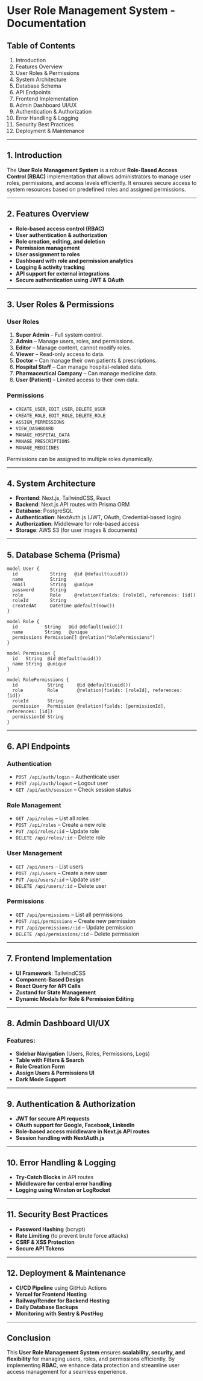 # User Role Management System - Documentation

## Table of Contents
1. Introduction
2. Features Overview
3. User Roles & Permissions
4. System Architecture
5. Database Schema
6. API Endpoints
7. Frontend Implementation
8. Admin Dashboard UI/UX
9. Authentication & Authorization
10. Error Handling & Logging
11. Security Best Practices
12. Deployment & Maintenance

---

## 1. Introduction
The **User Role Management System** is a robust **Role-Based Access Control (RBAC)** implementation that allows administrators to manage user roles, permissions, and access levels efficiently. It ensures secure access to system resources based on predefined roles and assigned permissions.

---

## 2. Features Overview
- **Role-based access control (RBAC)**
- **User authentication & authorization**
- **Role creation, editing, and deletion**
- **Permission management**
- **User assignment to roles**
- **Dashboard with role and permission analytics**
- **Logging & activity tracking**
- **API support for external integrations**
- **Secure authentication using JWT & OAuth**

---

## 3. User Roles & Permissions
### User Roles
1. **Super Admin** – Full system control.
2. **Admin** – Manage users, roles, and permissions.
3. **Editor** – Manage content, cannot modify roles.
4. **Viewer** – Read-only access to data.
5. **Doctor** – Can manage their own patients & prescriptions.
6. **Hospital Staff** – Can manage hospital-related data.
7. **Pharmaceutical Company** – Can manage medicine data.
8. **User (Patient)** – Limited access to their own data.

### Permissions
- `CREATE_USER`, `EDIT_USER`, `DELETE_USER`
- `CREATE_ROLE`, `EDIT_ROLE`, `DELETE_ROLE`
- `ASSIGN_PERMISSIONS`
- `VIEW_DASHBOARD`
- `MANAGE_HOSPITAL_DATA`
- `MANAGE_PRESCRIPTIONS`
- `MANAGE_MEDICINES`

Permissions can be assigned to multiple roles dynamically.

---

## 4. System Architecture
- **Frontend**: Next.js, TailwindCSS, React
- **Backend**: Next.js API routes with Prisma ORM
- **Database**: PostgreSQL
- **Authentication**: NextAuth.js (JWT, OAuth, Credential-based login)
- **Authorization**: Middleware for role-based access
- **Storage**: AWS S3 (for user images & documents)

---

## 5. Database Schema (Prisma)
```prisma
model User {
  id            String   @id @default(uuid())
  name          String
  email         String   @unique
  password      String
  role          Role     @relation(fields: [roleId], references: [id])
  roleId        String
  createdAt     DateTime @default(now())
}

model Role {
  id          String   @id @default(uuid())
  name        String   @unique
  permissions Permission[] @relation("RolePermissions")
}

model Permission {
  id   String  @id @default(uuid())
  name String  @unique
}

model RolePermissions {
  id           String     @id @default(uuid())
  role         Role       @relation(fields: [roleId], references: [id])
  roleId       String
  permission   Permission @relation(fields: [permissionId], references: [id])
  permissionId String
}
```

---

## 6. API Endpoints
### Authentication
- `POST /api/auth/login` – Authenticate user
- `POST /api/auth/logout` – Logout user
- `GET /api/auth/session` – Check session status

### Role Management
- `GET /api/roles` – List all roles
- `POST /api/roles` – Create a new role
- `PUT /api/roles/:id` – Update role
- `DELETE /api/roles/:id` – Delete role

### User Management
- `GET /api/users` – List users
- `POST /api/users` – Create a new user
- `PUT /api/users/:id` – Update user
- `DELETE /api/users/:id` – Delete user

### Permissions
- `GET /api/permissions` – List all permissions
- `POST /api/permissions` – Create new permission
- `PUT /api/permissions/:id` – Update permission
- `DELETE /api/permissions/:id` – Delete permission

---

## 7. Frontend Implementation
- **UI Framework**: TailwindCSS
- **Component-Based Design**
- **React Query for API Calls**
- **Zustand for State Management**
- **Dynamic Modals for Role & Permission Editing**

---

## 8. Admin Dashboard UI/UX
### Features:
- **Sidebar Navigation** (Users, Roles, Permissions, Logs)
- **Table with Filters & Search**
- **Role Creation Form**
- **Assign Users & Permissions UI**
- **Dark Mode Support**

---

## 9. Authentication & Authorization
- **JWT for secure API requests**
- **OAuth support for Google, Facebook, LinkedIn**
- **Role-based access middleware in Next.js API routes**
- **Session handling with NextAuth.js**

---

## 10. Error Handling & Logging
- **Try-Catch Blocks** in API routes
- **Middleware for central error handling**
- **Logging using Winston or LogRocket**

---

## 11. Security Best Practices
- **Password Hashing** (bcrypt)
- **Rate Limiting** (to prevent brute force attacks)
- **CSRF & XSS Protection**
- **Secure API Tokens**

---

## 12. Deployment & Maintenance
- **CI/CD Pipeline** using GitHub Actions
- **Vercel for Frontend Hosting**
- **Railway/Render for Backend Hosting**
- **Daily Database Backups**
- **Monitoring with Sentry & PostHog**

---

## Conclusion
This **User Role Management System** ensures **scalability, security, and flexibility** for managing users, roles, and permissions efficiently. By implementing **RBAC**, we enhance data protection and streamline user access management for a seamless experience.
